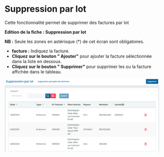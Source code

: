 # Suppression par lot

Cette fonctionnalité permet de supprimer des factures par lot

**Edition de la fiche : Suppression par lot**

**NB :** Seule les zones en astérisque (\*) de cet écran sont obligatoires.

* **facture :**  Indiquez la facture.
* **Cliquez sur le bouton " Ajouter"** pour ajouter la facture sélectionnée dans la liste en dessous.
* **Cliquez sur le bouton " Supprimer"** pour supprimer les ou la facture affichée dans le tableau.

![](../../.gitbook/assets/supprimerLot1.PNG)
